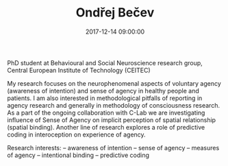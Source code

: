 ﻿---
layout: post
title:  "Ondřej Bečev"
date:   2017-12-14 09:00:00
categories: people
image-file: /images/people/obecev.jpg
category: colab
mail: ondrej@becev.cz
website: 
twitter:
researchgate: 
---

PhD student at Behavioural and Social Neuroscience research group, Central European Institute of Technology (CEITEC)

My research focuses on the neurophenomenal aspects of voluntary agency (awareness of intention) and sense of agency in healthy people and patients. I am also interested in methodological pitfalls of reporting in agency research and generally in methodology of consciousness research. As a part of the ongoing collaboration with C-Lab we are investigating influence of Sense of Agency on implicit perception of spatial relationship (spatial binding). Another line of research explores a role of predictive coding in interoception on experience of agency.

Research interests:
– awareness of intention
– sense of agency
– measures of agency
– intentional binding
– predictive coding



    
    
    
    
